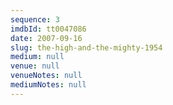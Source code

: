```yaml
---
sequence: 3
imdbId: tt0047086
date: 2007-09-16
slug: the-high-and-the-mighty-1954
medium: null
venue: null
venueNotes: null
mediumNotes: null
---
```


